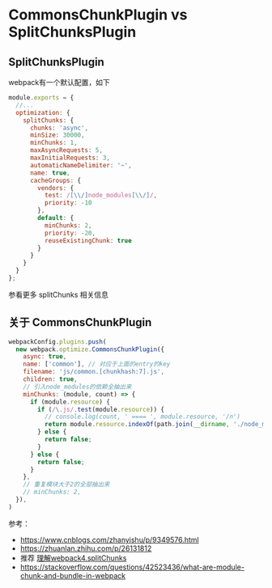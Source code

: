 # CommonsChunkPlugin vs SplitChunksPlugin

## SplitChunksPlugin

webpack有一个默认配置，如下

```js
module.exports = {
  //...
  optimization: {
    splitChunks: {
      chunks: 'async',
      minSize: 30000,
      minChunks: 1,
      maxAsyncRequests: 5,
      maxInitialRequests: 3,
      automaticNameDelimiter: '~',
      name: true,
      cacheGroups: {
        vendors: {
          test: /[\\/]node_modules[\\/]/,
          priority: -10
        },
        default: {
          minChunks: 2,
          priority: -20,
          reuseExistingChunk: true
        }
      }
    }
  }
};
```

参看更多 splitChunks 相关信息

## 关于 CommonsChunkPlugin

```js
webpackConfig.plugins.push(
  new webpack.optimize.CommonsChunkPlugin({
    async: true,
    name: ['common'], // 对应于上面的entry的key
    filename: 'js/common.[chunkhash:7].js',
    children: true,
    // 引入node_modules的依赖全抽出来
    minChunks: (module, count) => {
      if (module.resource) {
        if (/\.js/.test(module.resource)) {
          // console.log(count, ' ==== ', module.resource, '/n')
          return module.resource.indexOf(path.join(__dirname, './node_modules')) > -1 || module.resource.indexOf(path.join(__dirname, './mock')) > -1
        } else {
          return false;
        }
      } else {
        return false;
      }
    },
    // 重复模块大于2的全部抽出来
    // minChunks: 2,
  }),
)
```

参考：

- https://www.cnblogs.com/zhanyishu/p/9349576.html
- https://zhuanlan.zhihu.com/p/26131812
- 推荐 [理解webpack4.splitChunks](https://www.cnblogs.com/kwzm/p/10314438.html)
- https://stackoverflow.com/questions/42523436/what-are-module-chunk-and-bundle-in-webpack
